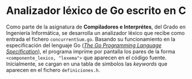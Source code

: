 # Analizador léxico de Go escrito en C
Como parte de la asignatura de **Compiladores e Interprétes**, del Grado en Ingeniería Informática, se desarrolla un analizador léxico que recibe como entrada el fichero `concurrentSum.go`. Basando su funcionamiento
en la especificación del lenguaje Go ([*The Go Programming Language Specification*](https://go.dev/ref/spec)), el programa imprime por pantalla los pares de la forma `<componente_lexico, "lexema">` que aparecen en
el código fuente. Inicialmente, se cargan en una tabla de simbolos las *keywords* que aparecen en el fichero `definiciones.h`.
